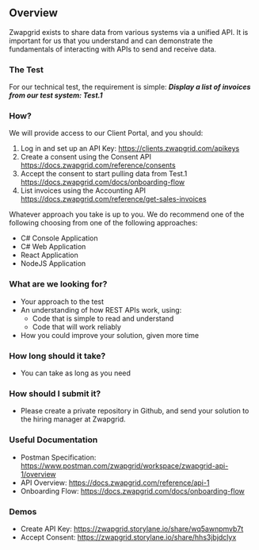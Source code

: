 ## Overview

Zwapgrid exists to share data from various systems via a unified API. It is important for us that you understand and can demonstrate the fundamentals of interacting with APIs to send and receive data.

### The Test

For our technical test, the requirement is simple: _**Display a list of invoices from our test system: Test.1**_

### How?

We will provide access to our Client Portal, and you should:

1. Log in and set up an API Key: https://clients.zwapgrid.com/apikeys
2. Create a consent using the Consent API https://docs.zwapgrid.com/reference/consents
3. Accept the consent to start pulling data from Test.1 https://docs.zwapgrid.com/docs/onboarding-flow
4. List invoices using the Accounting API https://docs.zwapgrid.com/reference/get-sales-invoices

Whatever approach you take is up to you. We do recommend one of the following choosing from one of the following approaches:

- C# Console Application
- C# Web Application
- React Application
- NodeJS Application

### What are we looking for?

- Your approach to the test
- An understanding of how REST APIs work, using:
  - Code that is simple to read and understand
  - Code that will work reliably
- How you could improve your solution, given more time
 
### How long should it take?

- You can take as long as you need

### How should I submit it?

- Please create a private repository in Github, and send your solution to the hiring manager at Zwapgrid.

### Useful Documentation

- Postman Specification: https://www.postman.com/zwapgrid/workspace/zwapgrid-api-1/overview 
- API Overview: https://docs.zwapgrid.com/reference/api-1 
- Onboarding Flow: https://docs.zwapgrid.com/docs/onboarding-flow 

### Demos

- Create API Key: https://zwapgrid.storylane.io/share/wq5awnpmvb7t
- Accept Consent: https://zwapgrid.storylane.io/share/hhs3jbjdclyx
